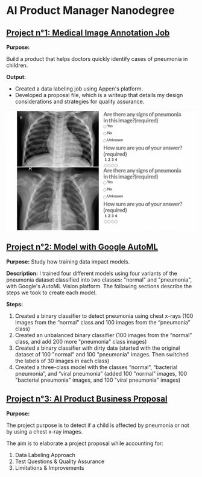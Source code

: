 # AI Product Manager Nanodegree

## [Project n°1: Medical Image Annotation Job](https://github.com/elateifsara/ai-product-management/tree/main/project1)

**Purpose:**  

Build a product that helps doctors quickly identify cases of pneumonia in children. 

**Output:**
- Created a data labeling job using Appen's platform. 
- Developed a proposal file, which is a writeup that details my design considerations and strategies for quality assurance.

<img src="project1/aipm_p1.png" alt="Project 1">

## [Project n°2: Model with Google AutoML](https://github.com/elateifsara/ai-product-management/tree/main/project2)

**Purpose:** 
Study how training data impact models.

**Description:**
I trained four different models using four variants of the pneumonia dataset classified into two classes: "normal" and "pneumonia", with Google's AutoML Vision platform. The following sections describe the steps we took to create each model.

**Steps:**
1. Created a binary classifier to detect pneumonia using chest x-rays (100 images from the “normal” class and 100 images from the “pneumonia” class)
2. Created an unbalanced binary classifier (100 images from the “normal” class, and add 200 more "pneumonia" class images)
3. Created a binary classifier with dirty data (started with the original dataset of 100 "normal" and 100 "pneumonia" images. Then switched the labels of 30 images in each class)
4. Created a three-class model with the classes “normal”, “bacterial pneumonia”, and “viral pneumonia” (added 100 "normal" images, 100 "bacterial pneumonia" images, and 100 "viral pneumonia" images)

## [Project n°3: AI Product Business Proposal](https://github.com/elateifsara/ai-product-management/tree/main/project3)

**Purpose:** 

The project purpose is to detect if a child is affected by pneumonia or not by using a chest x-ray images. 

The aim is to elaborate a project proposal while accounting for:
1. Data Labeling Approach
2. Test Questions & Quality Assurance
3. Limitations & Improvements








